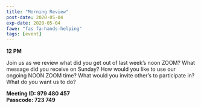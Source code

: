 ```yaml
---
title: "Morning Review"
post-date: 2020-05-04
exp-date: 2020-05-04
fawe: "fas fa-hands-helping"
tags: [event]
---
```

**12 PM**

Join us as we review what did you get out of last week’s noon ZOOM? What message did you receive on Sunday? How would you like to use our ongoing NOON ZOOM time? What would you invite other’s to participate in? What do you want us to do?

**Meeting ID: 979 480 457**
<br>
**Passcode: 723 749**